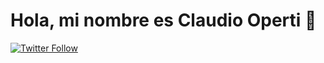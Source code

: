 # Hola, mi nombre es Claudio Operti 👋


[![Twitter Follow](https://img.shields.io/twitter/follow/OpertiClaudio?style=social)](https://twitter.com/OpertiClaudio)

<!--
**Momboz12/momboz12** is a ✨ _special_ ✨ repository because its `README.md` (this file) appears on your GitHub profile.

Here are some ideas to get you started:

- 🔭 I’m currently working on ...
- 🌱 I’m currently learning ...
- 👯 I’m looking to collaborate on ...
- 🤔 I’m looking for help with ...
- 💬 Ask me about ...
- 📫 How to reach me: ...
- 😄 Pronouns: ...
- ⚡ Fun fact: ...
-->
